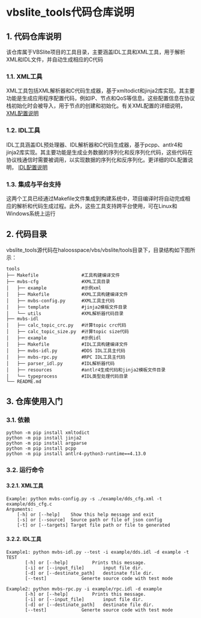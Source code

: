 # vbslite_tools代码仓库说明

## 1. 代码仓库说明

该仓库属于VBSlite项目的工具目录，主要涵盖IDL工具和XML工具，用于解析XML和IDL文件，并自动生成相应的C代码

### 1.1. XML工具

XML工具包括XML解析器和C代码生成器，基于xmltodict和jinja2库实现。其主要功能是生成应用程序配置代码，例如IP、节点和QoS等信息。这些配置信息在协议栈初始化时会被导入，用于节点的创建和初始化。有关XML配置的详细说明，[XML配置说明](https://gitee.com/haloos/vbs/blob/master/developer-guide/xml_config.md "XML配置说明")

### 1.2. IDL工具

IDL工具涵盖IDL预处理器、IDL解析器和C代码生成器，基于pcpp、antlr4和jinja2库实现。其主要功能是生成业务数据的序列化和反序列化代码，这些代码在协议栈通信时需要被调用，以实现数据的序列化和反序列化。更详细的IDL配置说明， [IDL配置说明](https://gitee.com/haloos/vbs/blob/master/developer-guide/idl_config.md "IDL配置说明")

### 1.3. 集成与平台支持

这两个工具已经通过Makefile文件集成到构建系统中，项目编译时将自动完成相应的解析和代码生成过程。此外，这些工具支持跨平台使用，可在Linux和Windows系统上运行

## 2. 代码目录

vbslite_tools源代码在haloosspace/vbs/vbslite/tools目录下，目录结构如下图所示：

```shell
tools
├── Makefile                #工具构建编译文件
├── mvbs-cfg                #XML工具目录
│   ├── example             #示例xml
│   ├── Makefile            #XML工具构建编译文件
│   ├── mvbs-config.py      #XML工具主代码
│   ├── template            #jinja2模板文件目录
│   └── utils               #XML解析器代码目录
├── mvbs-idl
│   ├── calc_topic_crc.py   #计算topic crc代码
│   ├── calc_topic_size.py  #计算topic size代码
│   ├── example             #示例idl
│   ├── Makefile            #IDL工具构建编译文件
│   ├── mvbs-idl.py         #DDS IDL工具主代码
│   ├── mvbs-rpc.py         #RPC IDL工具主代码
│   ├── parser_idl.py       #IDL解析器代码
│   ├── resources           #antlr4生成代码和jinja2模板文件目录
│   └── typeprocess         #IDL类型处理代码目录
└── README.md
```

## 3. 仓库使用入门

### 3.1. 依赖

```shell
python -m pip install xmltodict
python -m pip install jinja2
python -m pip install argparse
python -m pip install pcpp
python -m pip install antlr4-python3-runtime==4.13.0
```

### 3.2. 运行命令

#### 3.2.1. XML工具

```shell
Example: python mvbs-config.py -s ./example/dds_cfg.xml -t example/dds_cfg.c
Arguments:
	[-h] or [--help]	Show this help message and exit
	[-s] or [--source]	Source path or file of json config
	[-t] or [--targets]	Target file path or file to generated

```
#### 3.2.2. IDL工具

```shell
Example1: python mvbs-idl.py --test -i example/dds.idl -d example -t TEST
       [-h] or [--help]			Prints this message.
       [-i] or [--input_file]		input file dir.
       [-d] or [--destinate_path]	destinate file dir.
       [--test]				Generte source code with test mode

Example2: python mvbs-rpc.py -i example/rpc.idl -d example
       [-h] or [--help]			Prints this message.
       [-i] or [--input_file]		input file dir.
       [-d] or [--destinate_path]	destinate file dir.
       [--test]				Generte source code with test mode
```



